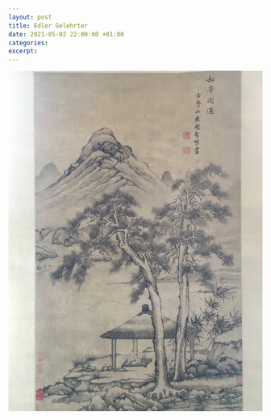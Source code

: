 ```yaml
---
layout: post
title: Edler Gelehrter
date: 2021-05-02 22:00:00 +01:00
categories: 
excerpt: 
---
```


![Edler Gelehrter](../images/Edler%20Gelehrter....jpg "Edler Gelehrter")
